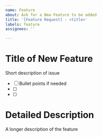 ```yaml
---
name: Feature
about: Ask for a New Feature to be added
title: '[Feature Request] - <title>'
labels: feature
assignees: ''

---
```


# Title of New Feature

Short description of issue

- [ ] Bullet points if needed
- [ ] 
- [ ] 

# Detailed Description

A longer description of the feature
